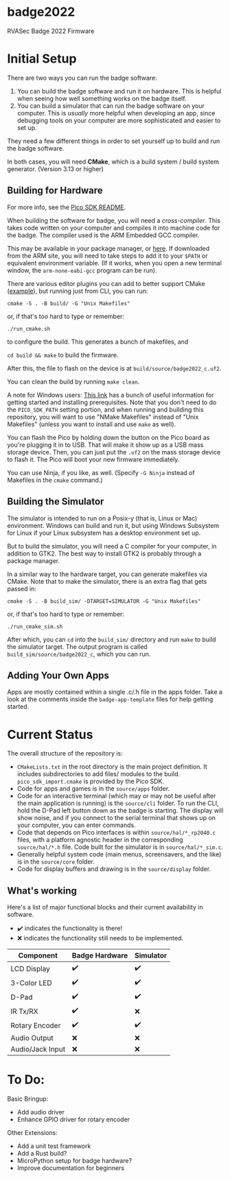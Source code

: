 # badge2022
RVASec Badge 2022 Firmware

# Initial Setup

There are two ways you can run the badge software:

1) You can build the badge software and run it on hardware. This is helpful when seeing how well something works on the
   badge itself.
2) You can build a simulator that can run the badge software on your computer. This is *usually* more helpful when
   developing an app, since debugging tools on your computer are more sophisticated and easier to set up.

They need a few different things in order to set yourself up to build and run the badge software.

In both cases, you will need **CMake**, which is a build system / build system generator. (Version 3.13 or higher)

## Building for Hardware

For more info, see the [Pico SDK README](https://github.com/raspberrypi/pico-sdk).

When building the software for badge, you will need a *cross-compiler*. This takes code written on your computer and
compiles it into machine code for the badge. The compiler used is the ARM Embedded GCC compiler. 

This may be available in your package manager, or [here](https://developer.arm.com/tools-and-software/open-source-software/developer-tools/gnu-toolchain/gnu-rm/downloads).
If downloaded from the ARM site, you will need to take steps to add it to your `$PATH` or equivalent environment
variable. (If it works, when you open a new terminal window, the `arm-none-eabi-gcc` program can be run).

There are various editor plugins you can add to better support CMake ([example](https://marketplace.visualstudio.com/items?itemName=ms-vscode.cmake-tools)),
but running just from CLI, you can run:

`cmake -S . -B build/ -G "Unix Makefiles"`

or, if that's too hard to type or remember:

`./run_cmake.sh`

to configure the build. This generates a bunch of makefiles, and

`cd build && make` to build the firmware.

After this, the file to flash on the device is at `build/source/badge2022_c.uf2`.

You can clean the build by running `make clean`.

A note for Windows users: [This link](https://community.element14.com/products/raspberry-pi/b/blog/posts/working-with-the-raspberry-pi-pico-with-windows-and-c-c)
has a bunch of useful information for getting started and installing prerequisites. Note that you don't need to do the
`PICO_SDK_PATH` setting portion, and when running and building this repository, you will want to use "NMake Makefiles" 
instead of "Unix Makefiles" (unless you want to install and use `make` as well). 

You can flash the Pico by holding down the button on the Pico board as you're plugging it in to USB. That will make it
show up as a USB mass storage device. Then, you can just put the `.uf2` on the mass storage device to flash it. The
Pico will boot your new firmware immediately.

You can use Ninja, if you like, as well. \(Specify `-G Ninja` instead of Makefiles in the `cmake` command.\)

## Building the Simulator

The simulator is intended to run on a Posix-y (that is, Linux or Mac) environment. Windows can build and run it, but
using Windows Subsystem for Linux if your Linux subsystem has a desktop environment set up.

But to build the simulator, you will need a C compiler for your computer, in addition to GTK2. The best way to install
GTK2 is probably through a package manager.

In a similar way to the hardware target, you can generate makefiles via CMake. Note that to make the simulator, there is
an extra flag that gets passed in:

`cmake -S . -B build_sim/ -DTARGET=SIMULATOR -G "Unix Makefiles"`

or, if that's too hard to type or remember:

`./run_cmake_sim.sh`

After which, you can `cd` into the `build_sim/` directory and run `make` to build the simulator target. The output
program is called `build_sim/source/badge2022_c`, which you can run.

## Adding Your Own Apps

Apps are mostly contained within a single .c/.h file in the apps folder. Take a look at the comments inside the
`badge-app-template` files for help getting started.

# Current Status

The overall structure of the repository is:
* `CMakeLists.txt` in the root directory is the main project definition. It includes subdirectories to add files/
  modules to the build. `pico_sdk_import.cmake` is provided by the Pico SDK.
* Code for apps and games is in the `source/apps` folder.
* Code for an interactive terminal (which may or may not be useful after the main application is running) is the
  `source/cli` folder. To run the CLI, hold the D-Pad left button down as the badge is starting. The display will
  show noise, and if you connect to the serial terminal that shows up on your computer, you can enter commands.
* Code that depends on Pico interfaces is within `source/hal/*_rp2040.c` files, with a platform agnostic header in the 
  corresponding `source/hal/*.h` file. Code built for the simulator is in `source/hal/*_sim.c`.
* Generally helpful system code (main menus, screensavers, and the like) is in the `source/core` folder.
* Code for display buffers and drawing is in the `source/display` folder.

## What's working

Here's a list of major functional blocks and their current availability in software.
* :heavy_check_mark: indicates the functionality is there!
* :x: indicates the functionality still needs to be implemented.

| Component        | Badge Hardware     | Simulator          |
|------------------|--------------------|--------------------|
| LCD Display      | :heavy_check_mark: | :heavy_check_mark: |
| 3-Color LED      | :heavy_check_mark: | :heavy_check_mark: |
| D-Pad            | :heavy_check_mark: | :heavy_check_mark: |
| IR Tx/RX         | :heavy_check_mark: | :x:                |
| Rotary Encoder   | :heavy_check_mark: | :heavy_check_mark: |
| Audio Output     | :x:                | :x:                |
| Audio/Jack Input | :x:                | :x:                |

# To Do:

Basic Bringup:
* Add audio driver
* Enhance GPIO driver for rotary encoder

Other Extensions:
* Add a unit test framework
* Add a Rust build?
* MicroPython setup for badge hardware?
* Improve documentation for beginners
